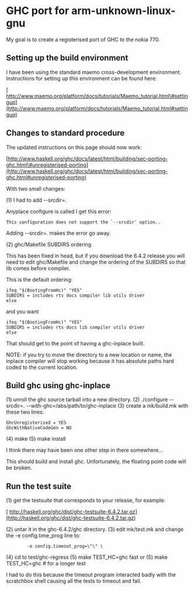 # GHC port for arm-unknown-linux-gnu


My goal is to create a registerised port of GHC to the nokia 770.

## Setting up the build environment


I have been using the standard maemo cross-development environment. Instructions for setting
up this environment can be found here:

[ http://www.maemo.org/platform/docs/tutorials/Maemo_tutorial.html\#settingup](http://www.maemo.org/platform/docs/tutorials/Maemo_tutorial.html#settingup)

## Changes to standard procedure


The updated instructions on this page should now work:

[http://www.haskell.org/ghc/docs/latest/html/building/sec-porting-ghc.html\#unregisterised-porting](http://www.haskell.org/ghc/docs/latest/html/building/sec-porting-ghc.html#unregisterised-porting)


With two small changes:


(1) I had to add --srcdir=. 


Anyplace configure is called I get this error:

```wiki
This configuration does not support the `--srcdir' option..
```


Adding --srcdir=. makes the error go away.


(2) ghc/Makefile SUBDIRS ordering


This has been fixed in head, but if you download the 6.4.2 release you will need to
edit ghc/Makefile and change the ordering of the SUBDIRS so that lib comes before compiler.


This is the default ordering:

```wiki
ifeq "$(BootingFromHc)" "YES"
SUBDIRS = includes rts docs compiler lib utils driver
else
```


and you want

```wiki
ifeq "$(BootingFromHc)" "YES"
SUBDIRS = includes rts docs lib compiler utils driver
else
```


That should get to the point of having a ghc-inplace built.


NOTE: if you try to move the directory to a new location or name,
the inplace compiler will stop working because it has absolute paths
hard coded to the current location.

## Build ghc using ghc-inplace


(1) unroll the ghc source tarball into a new directory.
(2) ./configure --srcdir=. --with-ghc=/abs/path/to/ghc-inplace
(3) create a mk/build.mk with these two lines:

```wiki
GhcUnregisterised = YES
GhcWithNativeCodeGen = NO
```


(4) make
(5) make install


I think there may have been one other step in there somewhere...


This should build and install ghc. Unfortunately, the floating point
code will be broken.

## Run the test suite


(1) get the testsuite that corresponds to your release, for example:

[ http://haskell.org/ghc/dist/ghc-testsuite-6.4.2.tar.gz](http://haskell.org/ghc/dist/ghc-testsuite-6.4.2.tar.gz)


(2) untar it in the ghc-6.4.2/ghc directory.
(3) edit mk/test.mk and change the -e config.time_prog line to:

```wiki
        -e config.timeout_prog=\"\" \
```


(4) cd to test/ghc-regress
(5) make TEST_HC=ghc fast 
or
(5) make TEST_HC=ghc \# for a longer test


I had to do this because the timeout program interacted badly with
the scratchbox shell causing all the tests to timeout and fail.
